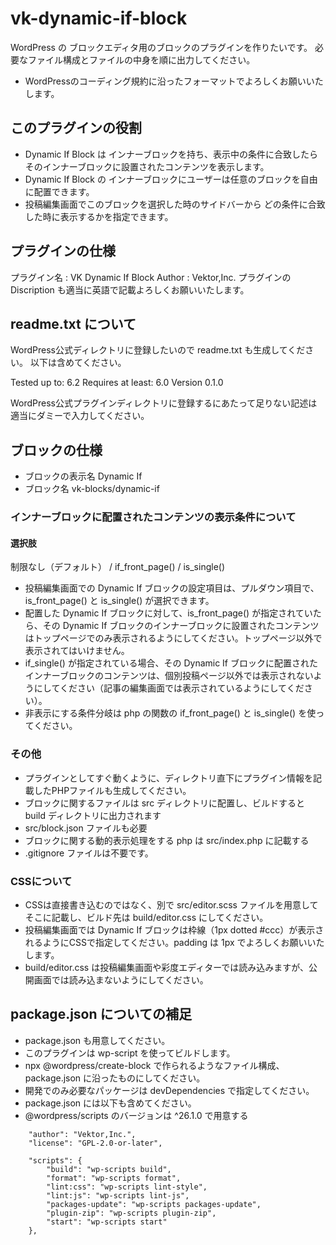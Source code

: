 # vk-dynamic-if-block

WordPress の ブロックエディタ用のブロックのプラグインを作りたいです。
必要なファイル構成とファイルの中身を順に出力してください。

* WordPressのコーディング規約に沿ったフォーマットでよろしくお願いいたします。

## このプラグインの役割

* Dynamic If Block は インナーブロックを持ち、表示中の条件に合致したらそのインナーブロックに設置されたコンテンツを表示します。
* Dynamic If Block の インナーブロックにユーザーは任意のブロックを自由に配置できます。
* 投稿編集画面でこのブロックを選択した時のサイドバーから どの条件に合致した時に表示するかを指定できます。

## プラグインの仕様

プラグイン名 : VK Dynamic If Block
Author : Vektor,Inc.
プラグインの Discription も適当に英語で記載よろしくお願いいたします。

## readme.txt について

WordPress公式ディレクトリに登録したいので readme.txt も生成してください。
以下は含めてください。

Tested up to: 6.2
Requires at least: 6.0
Version 0.1.0

WordPress公式プラグインディレクトリに登録するにあたって足りない記述は適当にダミーで入力してください。

## ブロックの仕様

* ブロックの表示名 Dynamic If
* ブロック名 vk-blocks/dynamic-if

### インナーブロックに配置されたコンテンツの表示条件について

#### 選択肢

制限なし（デフォルト） / if_front_page() / is_single()

* 投稿編集画面での Dynamic If ブロックの設定項目は、プルダウン項目で、 is_front_page() と is_single() が選択できます。
* 配置した Dynamic If ブロックに対して、is_front_page() が指定されていたら、その Dynamic If ブロックのインナーブロックに設置されたコンテンツはトップページでのみ表示されるようにしてください。トップページ以外で表示されてはいけません。
* if_single() が指定されている場合、その Dynamic If ブロックに配置されたインナーブロックのコンテンツは、個別投稿ページ以外では表示されないようにしてください（記事の編集画面では表示されているようにしてください）。
* 非表示にする条件分岐は php の関数の if_front_page() と is_single() を使ってください。

### その他

* プラグインとしてすぐ動くように、ディレクトリ直下にプラグイン情報を記載したPHPファイルも生成してください。
* ブロックに関するファイルは src ディレクトリに配置し、ビルドすると build ディレクトリに出力されます
* src/block.json ファイルも必要
* ブロックに関する動的表示処理をする php は src/index.php に記載する
* .gitignore ファイルは不要です。

### CSSについて

* CSSは直接書き込むのではなく、別で src/editor.scss ファイルを用意してそこに記載し、ビルド先は build/editor.css にしてください。
* 投稿編集画面では Dynamic If ブロックは枠線（1px dotted #ccc）が表示されるようにCSSで指定してください。padding は 1px でよろしくお願いいたします。
* build/editor.css は投稿編集画面や彩度エディターでは読み込みますが、公開画面では読み込まないようにしてください。

## package.json についての補足

* package.json も用意してください。
* このプラグインは wp-script を使ってビルドします。
* npx @wordpress/create-block で作られるようなファイル構成、package.json に沿ったものにしてください。
* 開発でのみ必要なパッケージは devDependencies で指定してください。
* package.json には以下も含めてください。
* @wordpress/scripts のバージョンは ^26.1.0 で用意する

```
	"author": "Vektor,Inc.",
	"license": "GPL-2.0-or-later",
```

```
	"scripts": {
		"build": "wp-scripts build",
		"format": "wp-scripts format",
		"lint:css": "wp-scripts lint-style",
		"lint:js": "wp-scripts lint-js",
		"packages-update": "wp-scripts packages-update",
		"plugin-zip": "wp-scripts plugin-zip",
		"start": "wp-scripts start"
	},
```
